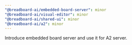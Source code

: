 ```yaml
---
"@breadboard-ai/embedded-board-server": minor
"@breadboard-ai/visual-editor": minor
"@breadboard-ai/shared-ui": minor
"@breadboard-ai/a2": minor
---
```


Introduce embedded board server and use it for A2 server.
